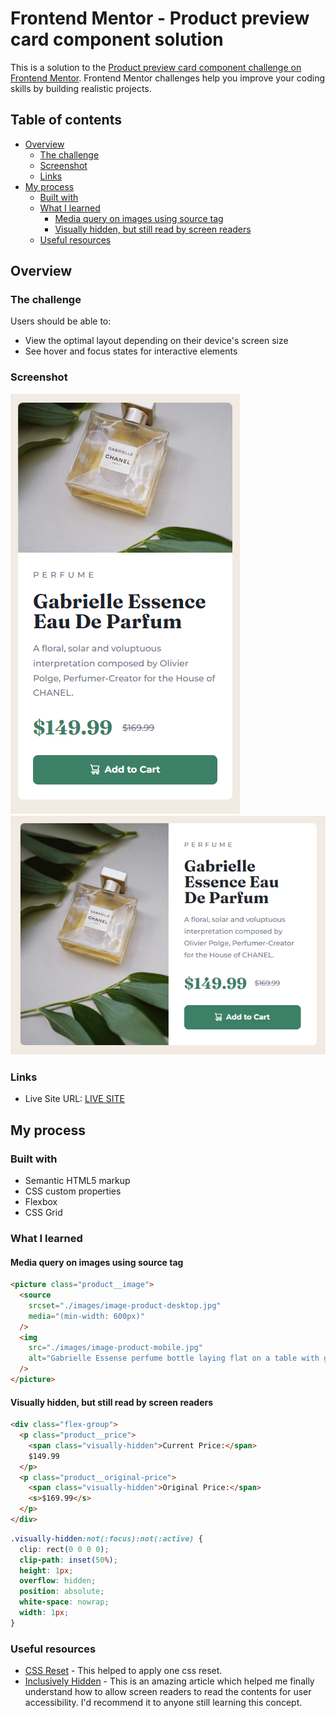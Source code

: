 # Frontend Mentor - Product preview card component solution

This is a solution to the [Product preview card component challenge on Frontend Mentor](https://www.frontendmentor.io/challenges/product-preview-card-component-GO7UmttRfa). Frontend Mentor challenges help you improve your coding skills by building realistic projects.

## Table of contents

- [Overview](#overview)
  - [The challenge](#the-challenge)
  - [Screenshot](#screenshot)
  - [Links](#links)
- [My process](#my-process)
  - [Built with](#built-with)
  - [What I learned](#what-i-learned)
    - [Media query on images using source tag](#media-query-on-images-using-source-tag)
    - [Visually hidden, but still read by screen readers](#visuali-hidden-but-still-read-by-screen-readers)
  - [Useful resources](#useful-resources)

## Overview

### The challenge

Users should be able to:

- View the optimal layout depending on their device's screen size
- See hover and focus states for interactive elements

### Screenshot

![](./FinalProduct/mobile.png)
![](./FinalProduct/desktop.png)

### Links

- Live Site URL: [LIVE SITE](https://warm-truffle-66850a.netlify.app/)

## My process

### Built with

- Semantic HTML5 markup
- CSS custom properties
- Flexbox
- CSS Grid

### What I learned

#### Media query on images using source tag

```html
<picture class="product__image">
  <source
    srcset="./images/image-product-desktop.jpg"
    media="(min-width: 600px)"
  />
  <img
    src="./images/image-product-mobile.jpg"
    alt="Gabrielle Essense perfume bottle laying flat on a table with green leaves above and below it"
  />
</picture>
```

#### Visually hidden, but still read by screen readers

```html
<div class="flex-group">
  <p class="product__price">
    <span class="visually-hidden">Current Price:</span>
    $149.99
  </p>
  <p class="product__original-price">
    <span class="visually-hidden">Original Price:</span>
    <s>$169.99</s>
  </p>
</div>
```

```css
.visually-hidden:not(:focus):not(:active) {
  clip: rect(0 0 0 0);
  clip-path: inset(50%);
  height: 1px;
  overflow: hidden;
  position: absolute;
  white-space: nowrap;
  width: 1px;
}
```

### Useful resources

- [CSS Reset](https://www.joshwcomeau.com/css/custom-css-reset/#the-css-reset-1) - This helped to apply one css reset.
- [Inclusively Hidden](https://www.scottohara.me/blog/2017/04/14/inclusively-hidden.html) - This is an amazing article which helped me finally understand how to allow screen readers to read the contents for user accessibility. I'd recommend it to anyone still learning this concept.
